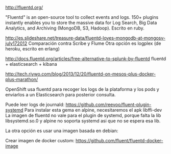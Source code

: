 http://fluentd.org/

"Fluentd" is an open-source tool to collect events and logs. 150+ plugins instantly enables you to store the massive data for Log Search, Big Data Analytics, and Archiving (MongoDB, S3, Hadoop).
Escrito en ruby.


http://es.slideshare.net/treasure-data/fluentd-loves-mongodb-at-mongosv-july172012
Comparación contra Scribe y Flume
Otra opción es logplex (de heroku, escrito en erlang)


http://docs.fluentd.org/articles/free-alternative-to-splunk-by-fluentd
fluentd + elasticsearch + kibana

http://tech.riywo.com/blog/2013/12/20/fluentd-on-mesos-plus-docker-plus-marathon/


OpenShift usa fluentd para recoger los logs de la plataforma y los pods y enviarlos a un Elasticsearch para posterior consulta.


Puede leer logs de journald: https://github.com/reevoo/fluent-plugin-systemd
Para instalar esta gema en alpine, necesitaremos el apk libffi-dev
La imagen de fluentd no vale para el plugin de systemd, porque falta la lib libsystemd.so.0 y alpine no soporta systemd asi que no se espera esa lib.

La otra opción es usar una imagen basada en debian:

Crear imagen de docker custom: https://github.com/fluent/fluentd-docker-image
